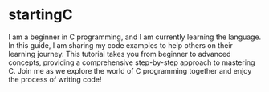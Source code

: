 # startingC
I am a beginner in C programming, and I am currently learning the language. In this guide, I am sharing my code examples to help others on their learning journey. This tutorial takes you from beginner to advanced concepts, providing a comprehensive step-by-step approach to mastering C.
Join me as we explore the world of C programming together and enjoy the process of writing code!
